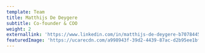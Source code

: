 ```yaml
---
template: Team
title: Matthijs De Deygere
subtitle: Co-founder & COO
weight: 2
externallink: 'https://www.linkedin.com/in/matthijs-de-deygere-b7078445/'
featuredImage: 'https://ucarecdn.com/a998943f-39d2-4439-87ac-d2b95ee1bf4e/'
---
```


